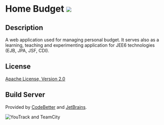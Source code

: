 Home Budget <a href="http://teamcity.codebetter.com/viewType.html?buildTypeId=bt1093&tab=buildTypeStatusDiv&guest=1"><img src="http://teamcity.codebetter.com/app/rest/builds/buildType:(id:bt1093)/statusIcon"/></a>
=========

Description
-
A web application used for managing personal budget. 
It serves also as a learning, teaching and experimenting application for JEE6 technologies (EJB, JPA, JSF, CDI). 

License
-
[Apache License, Version 2.0](http://www.apache.org/licenses/LICENSE-2.0.html)

Build Server
-
Provided by [CodeBetter](http://codebetter.com/) and [JetBrains](http://www.jetbrains.com/).

![YouTrack and TeamCity](http://www.jetbrains.com/img/banners/Codebetter300x250.png)
